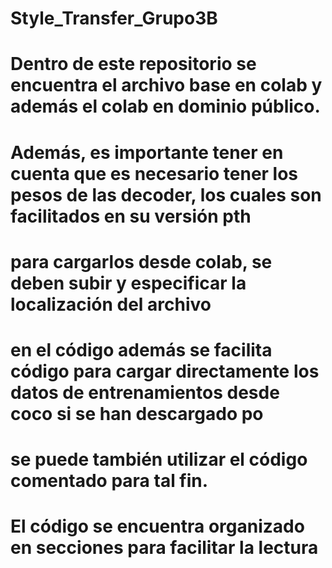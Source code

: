 # Style_Transfer_Grupo3B
# Dentro de este repositorio se encuentra el archivo base en colab y además el colab en dominio público.
# Además, es importante tener en cuenta que es necesario tener los pesos de las decoder, los cuales son facilitados en su versión pth
# para cargarlos desde colab, se deben subir y especificar la localización del archivo
# en el código además se facilita código para cargar directamente los datos de entrenamientos desde coco si se han descargado po
# se puede también utilizar el código comentado para tal fin.
# El código se encuentra organizado en secciones para facilitar la lectura
